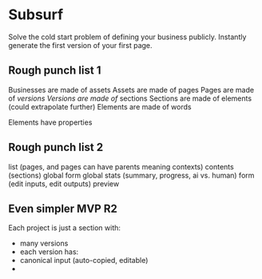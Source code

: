 # Subsurf

Solve the cold start problem of defining your business publicly. Instantly generate the first version of your first page.

## Rough punch list 1

Businesses are made of assets
Assets are made of pages
Pages are made of _versions_
_Versions are made of_ sections
Sections are made of elements (could extrapolate further)
Elements are made of words

Elements have properties

## Rough punch list 2

list (pages, and pages can have parents meaning contexts)
contents (sections)
global form
global stats (summary, progress, ai vs. human)
form (edit inputs, edit outputs)
preview

## Even simpler MVP R2

Each project is just a section with:

- many versions
- each version has:
- canonical input (auto-copied, editable)
-
